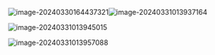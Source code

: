 ![image-20240330164437321](C:\Users\Administrator\AppData\Roaming\Typora\typora-user-images\image-20240330164437321.png)![image-20240331013937164](C:\Users\Administrator\AppData\Roaming\Typora\typora-user-images\image-20240331013937164.png)

![image-20240331013945015](C:\Users\Administrator\AppData\Roaming\Typora\typora-user-images\image-20240331013945015.png)

![image-20240331013957088](C:\Users\Administrator\AppData\Roaming\Typora\typora-user-images\image-20240331013957088.png)